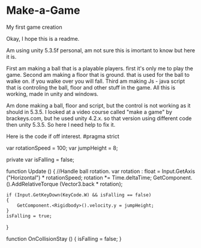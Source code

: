 # Make-a-Game
My first game creation

Okay, I hope this is a readme.

Am using unity 5.3.5f personal, am not sure this is imortant to know but here it is.

First am making a ball that is a playable players. first it's only me to play the game.
Second am making a floor that is ground. that is used for the ball to walke on. if you walke over you will fall.
Third am making Js - java script that is controling the ball, floor and other stuff in the game.
All this is working, made in unity and windows.

Am done making a ball, floor and script, but the control is not working as it should in 5.3.5.
I looked at a video course called "make a game" by brackeys.com, but he used unity 4.2.x. so that version using different code then unity 5.3.5. So here I need help to fix it.

Here is the code if off interest.
#pragma strict

var rotationSpeed = 100;
var jumpHeight = 8;

private var isFalling = false;

function Update ()
{
	//Handle ball rotation.
	var rotation : float = Input.GetAxis ("Horizontal") * rotationSpeed;
	rotation *= Time.deltaTime;
	GetComponent.<Rigidbody>().AddRelativeTorque (Vector3.back * rotation);
	
	if (Input.GetKeyDown(KeyCode.W) && isFalling == false)
	{
		GetComponent.<Rigidbody>().velocity.y = jumpHeight;
	}
	isFalling = true;
}

function OnCollisionStay ()
{
	isFalling = false;
}

